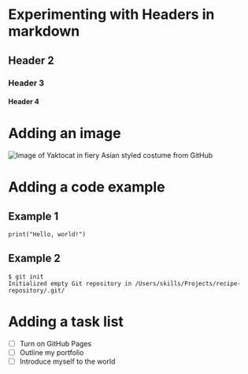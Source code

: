 # Experimenting with Headers in markdown
## Header 2
### Header 3
#### Header 4

# Adding an image
![Image of Yaktocat in fiery Asian styled costume from GitHub](https://octodex.github.com/images/yaktocat.png)

# Adding a code example
## Example 1
`print("Hello, world!")`
## Example 2
```
$ git init
Initialized empty Git repository in /Users/skills/Projects/recipe-repository/.git/
```

# Adding a task list
- [ ] Turn on GitHub Pages
- [ ] Outline my portfolio
- [ ] Introduce myself to the world
